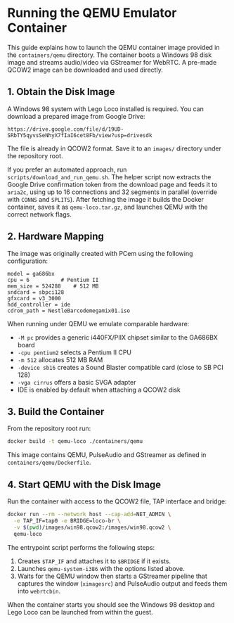# Running the QEMU Emulator Container

This guide explains how to launch the QEMU container image provided in the
`containers/qemu` directory. The container boots a Windows 98 disk image and
streams audio/video via GStreamer for WebRTC. A pre-made QCOW2 image can be
downloaded and used directly.

## 1. Obtain the Disk Image

A Windows 98 system with Lego Loco installed is required. You can download a
prepared image from Google Drive:

```
https://drive.google.com/file/d/19UD-SRbTY5qyvsSeNhyX7fIaI6cet8Fb/view?usp=drivesdk
```

The file is already in QCOW2 format. Save it to an `images/` directory under the
repository root.

If you prefer an automated approach, run `scripts/download_and_run_qemu.sh`.
The helper script now extracts the Google Drive confirmation token from the
download page and feeds it to `aria2c`, using up to 16 connections and 32
segments in parallel (override with `CONNS` and `SPLITS`). After fetching the image it builds the
Docker container, saves it as `qemu-loco.tar.gz`, and launches QEMU with the
correct network flags.

## 2. Hardware Mapping

The image was originally created with PCem using the following configuration:

```
model = ga686bx
cpu = 6          # Pentium II
mem_size = 524288    # 512 MB
sndcard = sbpci128
gfxcard = v3_3000
hdd_controller = ide
cdrom_path = NestleBarcodemegamix01.iso
```

When running under QEMU we emulate comparable hardware:

- `-M pc` provides a generic i440FX/PIIX chipset similar to the GA686BX board
- `-cpu pentium2` selects a Pentium II CPU
- `-m 512` allocates 512 MB RAM
- `-device sb16` creates a Sound Blaster compatible card (close to SB PCI 128)
- `-vga cirrus` offers a basic SVGA adapter
- IDE is enabled by default when attaching a QCOW2 disk

## 3. Build the Container

From the repository root run:

```bash
docker build -t qemu-loco ./containers/qemu
```

This image contains QEMU, PulseAudio and GStreamer as defined in
`containers/qemu/Dockerfile`.

## 4. Start QEMU with the Disk Image

Run the container with access to the QCOW2 file, TAP interface and bridge:

```bash
docker run --rm --network host --cap-add=NET_ADMIN \
  -e TAP_IF=tap0 -e BRIDGE=loco-br \
  -v $(pwd)/images/win98.qcow2:/images/win98.qcow2 \
  qemu-loco
```

The entrypoint script performs the following steps:

1. Creates `$TAP_IF` and attaches it to `$BRIDGE` if it exists.
2. Launches `qemu-system-i386` with the options listed above.
3. Waits for the QEMU window then starts a GStreamer pipeline that captures the
   window (`ximagesrc`) and PulseAudio output and feeds them into `webrtcbin`.

When the container starts you should see the Windows 98 desktop and Lego Loco
can be launched from within the guest.

